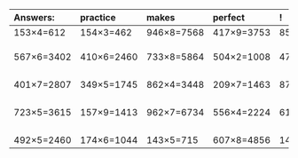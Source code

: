| Answers: | practice | makes | perfect | ! |
| :--- | :--- | :--- | :--- | :--- |
| 153×4=612 | 154×3=462 | 946×8=7568 | 417×9=3753 | 858×6=5148 | 
|   |   |   |   |   | 
|   |   |   |   |   | 
|   |   |   |   |   | 
| 567×6=3402 | 410×6=2460 | 733×8=5864 | 504×2=1008 | 476×3=1428 | 
|   |   |   |   |   | 
|   |   |   |   |   | 
|   |   |   |   |   | 
|   |   |   |   |   | 
| 401×7=2807 | 349×5=1745 | 862×4=3448 | 209×7=1463 | 878×3=2634 | 
|   |   |   |   |   | 
|   |   |   |   |   | 
|   |   |   |   |   | 
|   |   |   |   |   | 
| 723×5=3615 | 157×9=1413 | 962×7=6734 | 556×4=2224 | 617×4=2468 | 
|   |   |   |   |   | 
|   |   |   |   |   | 
|   |   |   |   |   | 
|   |   |   |   |   | 
| 492×5=2460 | 174×6=1044 | 143×5=715 | 607×8=4856 | 145×4=580 | 
